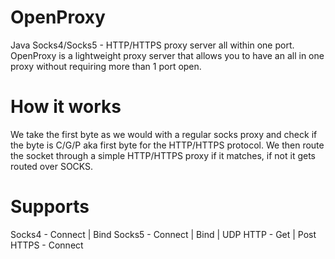 # OpenProxy
Java Socks4/Socks5 - HTTP/HTTPS proxy server all within one port.
OpenProxy is a lightweight proxy server that allows you to have an all in one proxy without requiring more than 1 port open.

# How it works
We take the first byte as we would with a regular socks proxy and check if the byte is C/G/P aka first byte for the HTTP/HTTPS protocol. We then route the socket through a simple HTTP/HTTPS proxy if it matches, if not it gets routed over SOCKS.

# Supports
Socks4 - Connect | Bind
Socks5 - Connect | Bind | UDP
HTTP   - Get | Post
HTTPS  - Connect

